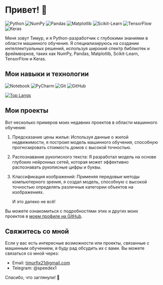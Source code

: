 # Привет! 👋

![Python](https://img.shields.io/badge/python-3670A0?style=for-the-badge&logo=python&logoColor=white)
![NumPy](https://img.shields.io/badge/numpy-%23013243.svg?style=for-the-badge&logo=numpy&logoColor=white)
![Pandas](https://img.shields.io/badge/pandas-%23150458.svg?style=for-the-badge&logo=pandas&logoColor=white)
![Matplotlib](https://img.shields.io/badge/Matplotlib-%23ffffff.svg?style=for-the-badge&logo=Matplotlib&logoColor=black)
![Scikit-Learn](https://img.shields.io/badge/scikit--learn-%23F7931E.svg?style=for-the-badge&logo=scikit-learn&logoColor=white)
![TensorFlow](https://img.shields.io/badge/TensorFlow-%23FF6F00.svg?style=for-the-badge&logo=TensorFlow&logoColor=white)
![Keras](https://img.shields.io/badge/Keras-%23D00000.svg?style=for-the-badge&logo=Keras&logoColor=white)

Меня зовут Тимур, и я Python-разработчик с глубокими знаниями в области машинного обучения. Я специализируюсь на создании интеллектуальных решений, используя широкий спектр библиотек и фреймворков, таких как NumPy, Pandas, Matplotlib, Scikit-Learn, TensorFlow и Keras.

## Мои навыки и технологии

![Notebook](https://img.shields.io/badge/Jupyter-F37626.svg?&style=for-the-badge&logo=Jupyter&logoColor=white)
![PyCharm](https://img.shields.io/badge/pycharm-143?style=for-the-badge&logo=pycharm&logoColor=black&color=black&labelColor=green)
![Git](https://img.shields.io/badge/git-%23F05033.svg?style=for-the-badge&logo=git&logoColor=white)
![GitHub](https://img.shields.io/badge/github-%23121011.svg?style=for-the-badge&logo=github&logoColor=white)

[![Top Langs](https://github-readme-stats.vercel.app/api/top-langs/?username=SeniorSpeedex&layout=compact&theme=vision-friendly-dark)](https://github.com/anuraghazra/github-readme-stats)

## Мои проекты

Вот несколько примеров моих недавних проектов в области машинного обучения:

1. Предсказание цены жилья: Используя данные о жилой недвижимости, я построил модель машинного обучения, способную прогнозировать стоимость домов с высокой точностью.
   

2. Распознавание рукописного текста: Я разработал модель на основе глубоких нейронных сетей, которая может эффективно распознавать рукописные цифры и буквы.
   

3. Классификация изображений: Применяя передовые методы компьютерного зрения, я создал модель, способную с высокой точностью определять различные категории объектов на изображениях.
   
   И это далеко не всё!

Вы можете ознакомиться с подробностями этих и других моих проектов в [моем профиле на GitHub](https://github.com/[ваш_никнейм]).

## Свяжитесь со мной

Если у вас есть интересные возможности или проекты, связанные с машинным обучением, я буду рад обсудить их с вами. Вы можете связаться со мной через:

- Email: timurfix21@gmail.com
- Telegram: @speedex1

Спасибо, что заглянули! 🙂
